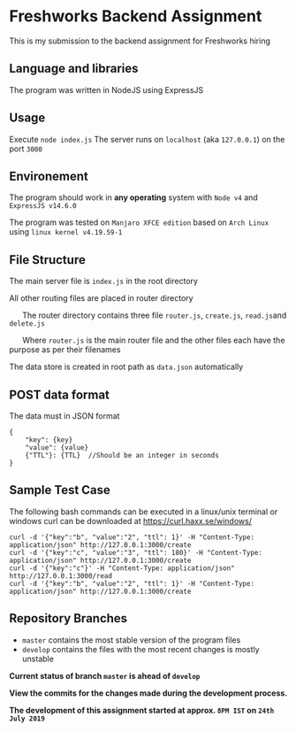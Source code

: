 # Freshworks Backend Assignment
This is my submission to the backend assignment for Freshworks hiring

## Language and libraries
The program was written in NodeJS using ExpressJS

## Usage
Execute `node index.js`
The server runs on `localhost` (aka `127.0.0.1`) on the port `3000`

## Environement
The program should work in **any operating** system with `Node v4` and `ExpressJS v14.6.0`

The program was tested on `Manjaro XFCE edition` based on `Arch Linux` using `linux kernel v4.19.59-1`

## File Structure
The main server file is `index.js` in the root directory

All other routing files are placed in router directory

&nbsp;&nbsp;&nbsp;&nbsp;&nbsp;&nbsp;The router directory contains three file `router.js`, `create.js`, `read.js`and `delete.js`

&nbsp;&nbsp;&nbsp;&nbsp;&nbsp;&nbsp;Where `router.js` is the main router file and the other files each have the purpose as per their filenames

The data store is created in root path as `data.json` automatically

## POST data format
The data must in JSON format
```
{
    "key": {key}
    "value": {value}
    {"TTL"}: {TTL}  //Should be an integer in seconds 
} 
```

## Sample Test Case
The following bash commands can be executed in a linux/unix terminal or windows curl can be downloaded at https://curl.haxx.se/windows/
```curl -d '{"key":"a", "value":"1"}' -H "Content-Type: application/json" http://127.0.0.1:3000/create
curl -d '{"key":"b", "value":"2", "ttl": 1}' -H "Content-Type: application/json" http://127.0.0.1:3000/create
curl -d '{"key":"c", "value":"3", "ttl": 180}' -H "Content-Type: application/json" http://127.0.0.1:3000/create
curl -d '{"key":"c"}' -H "Content-Type: application/json" http://127.0.0.1:3000/read
curl -d '{"key":"b", "value":"2", "ttl": 1}' -H "Content-Type: application/json" http://127.0.0.1:3000/create
```

## Repository Branches
* `master` contains the most stable version of the program files
* `develop` contains the files with the most recent changes is mostly unstable

**Current status of branch `master` is ahead of `develop`**

**View the commits for the changes made during the development process.**

**The development of this assignment started at approx. `8PM IST` on `24th July 2019`**